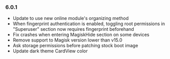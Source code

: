 ### 6.0.1
- Update to use new online module's organizing method
- When fingerprint authentication is enabled, toggling root permissions in "Superuser" section now requires fingerprint beforehand
- Fix crashes when entering MagiskHide section on some devices
- Remove support to Magisk version lower than v15.0
- Ask storage permissions before patching stock boot image
- Update dark theme CardView color
